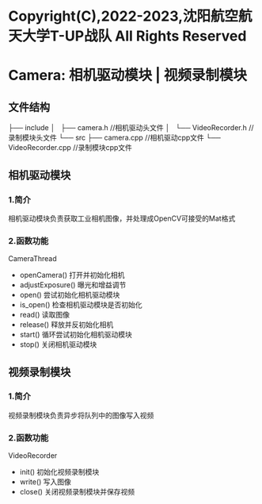 # Copyright(C),2022-2023,沈阳航空航天大学T-UP战队 All Rights Reserved

# Camera: 相机驱动模块 | 视频录制模块

## 文件结构

├── include
│   ├── camera.h   			//相机驱动头文件
│   └── VideoRecorder.h		//录制模块头文件
└── src
     ├── camera.cpp			//相机驱动cpp文件
     └── VideoRecorder.cpp	//录制模块cpp文件

## 相机驱动模块

### 1.简介

 相机驱动模块负责获取工业相机图像，并处理成OpenCV可接受的Mat格式

### 2.函数功能

CameraThread

* openCamera() 打开并初始化相机
* adjustExposure() 曝光和增益调节
* open() 尝试初始化相机驱动模块
* is_open() 检查相机驱动模块是否初始化
* read() 读取图像
* release() 释放并反初始化相机
* start() 循环尝试初始化相机驱动模块
* stop() 关闭相机驱动模块

## 视频录制模块

### 1.简介

视频录制模块负责异步将队列中的图像写入视频

### 2.函数功能

VideoRecorder

* init() 初始化视频录制模块
* write() 写入图像
* close() 关闭视频录制模块并保存视频
